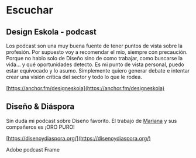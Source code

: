 # Escuchar

## Design Eskola - podcast

Los podcast son una muy buena fuente de tener puntos de vista sobre la profesión. Por supuesto voy a recomendar el mio, siempre con precaución. Porque no hablo solo de Diseño sino de como trabajar, como buscarse la vida… y qué oportunidades detecto. Es mi punto de vista personal, puedo estar equivocado y lo asumo. Simplemente quiero generar debate e intentar crear una visión crítica del sector y todo lo que le rodea.

[https://anchor.fm/designeskola](https://anchor.fm/designeskola)

## Diseño & Diáspora

Sin duda mi podcast sobre Diseño favorito. El trabajo de [Mariana](https://twitter.com/salgado) y sus compañeros es ¡ORO PURO!

[https://disenoydiaspora.org/](https://disenoydiaspora.org/)

Adobe podcast Frame

